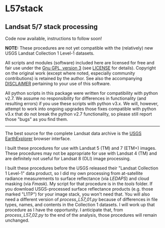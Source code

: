 # L57stack

## Landsat 5/7 stack processing

Code now available, instructions to follow soon!

**NOTE:** These procedures are not yet compatible with the (relatively) new USGS Landsat Collection 1 Level-1 datasets.

All scripts and modules (software) included here are licensed for free and fair use under the [Gnu GPL, version 3](https://www.gnu.org/licenses/) (see [LICENSE](./LICENSE_GnuGPLv3.txt) for details). Copyright on the original work (except where noted, especially community contributions) is retained by the author. See also the accompanying [DISCLAIMER](./DISCLAIMER.txt) pertaining to your use of this software.

All python scripts in this package were written for compatibility with python v2.7. We assume no responsibility for differences in functionality (and resulting errors) if you use these scripts with python v3.x. We will, however, attempt to work into ongoing upgrades those fixes compatible with python v3.x that do not break the python v2.7 functionality, so please still report those "bugs" as you find them.

---

The best source for the complete Landsat data archive is the [USGS EarthExplorer](https://earthexplorer.usgs.gov/) browser interface.

I built these procedures for use with Landsat 5 (TM) and 7 (ETM+) images. These procedures may not be appropriate for use with Landsat 4 (TM) and are definitely not useful for Landsat 8 (OLI) image processing.

I built these procedures before the USGS released their "Landsat Collection 1 Level-1" data product, so I did my own processing from at-satellite radiance measurements to surface reflectance (via *LEDAPS*) and cloud masking (via *Fmask*). My script for that procedure is in the *tools* folder. If you download USGS-processed surface reflectance products (e.g. those marked "L1TP") for your image stack, you won't need that. You will also need a different version of *process_L57_01.py* because of differences in file types, names, and contents in the Collection 1 datasets. I will work up that procedure as I have the opportunity. I anticipate that, from *process_L57_02.py* to the end of the analysis, those procedures will remain unchanged.
